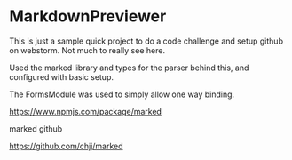 # MarkdownPreviewer

This is just a sample quick project to do a code challenge and setup github on webstorm. Not much to really see here.

Used the marked library and types for the parser behind this, and configured with basic setup.

The FormsModule was used to simply allow one way binding.

https://www.npmjs.com/package/marked

marked github

https://github.com/chjj/marked

